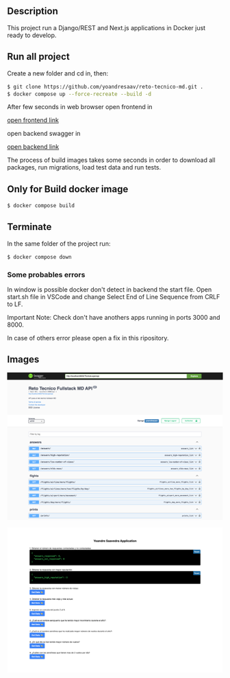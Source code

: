 ## Description

This project run a Django/REST and Next.js applications in Docker just ready to develop.

## Run all project

Create a new folder and cd in, then:

```bash
$ git clone https://github.com/yoandresaav/reto-tecnico-md.git .
$ docker compose up --force-recreate --build -d
```

After few seconds in web browser open frontend in

[open frontend link](http://localhost:3000)

open backend swagger in

[open backend link](http://localhost:8000)

The process of build images takes some seconds in order to download all packages, run migrations, load test data and run tests.

## Only for Build docker image

```bash
$ docker compose build
```

## Terminate
In the same folder of the project run:

```bash
$ docker compose down
```

### Some probables errors

In window is possible docker don't detect in backend the start file. Open start.sh file in VSCode and change Select End of Line Sequence from CRLF to LF.

Important Note: Check don't have anothers apps running in ports 3000 and 8000.

In case of others error please open a fix in this ripository.


## Images

![Backend API](./images/screencapture-1.png)


![Frontend](./images/screencapture-2.png)
